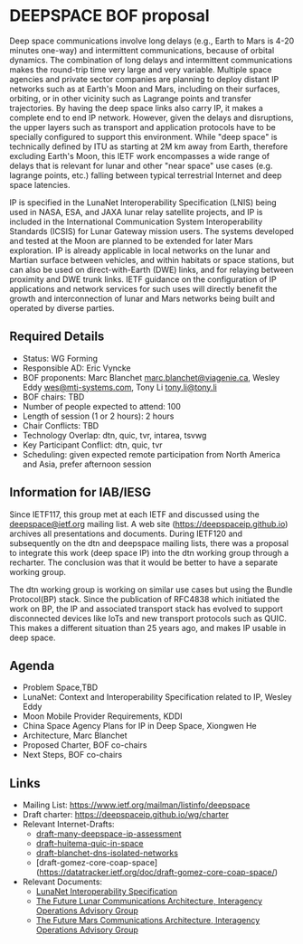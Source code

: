 # DEEPSPACE BOF proposal

Deep space communications involve long delays (e.g., Earth to Mars is 4-20 minutes one-way) and intermittent communications, because of orbital dynamics. The combination of long delays and intermittent communications makes the round-trip time very large and very variable. Multiple space agencies and private sector companies are planning to deploy distant IP networks such as at Earth's Moon and Mars, including on their surfaces, orbiting, or in other vicinity such as Lagrange points and transfer trajectories. By having the deep space links also carry IP, it makes a complete end to end IP network. However, given the delays and disruptions, the upper layers such as transport and application protocols have to be specially configured to support this environment. While "deep space" is technically defined by ITU as starting at 2M km away from Earth, therefore excluding Earth's Moon, this IETF work encompasses a wide range of delays that is relevant for lunar and other "near space" use cases (e.g. lagrange points, etc.) falling between typical terrestrial Internet and deep space latencies.

IP is specified in the LunaNet Interoperability Specification (LNIS) being used in NASA, ESA, and JAXA lunar relay satellite projects, and IP is included in the International Communication System Interoperability Standards (ICSIS) for Lunar Gateway mission users.  The systems developed and tested at the Moon are planned to be extended for later Mars exploration.  IP is already applicable in local networks on the lunar and Martian surface between vehicles, and within habitats or space stations, but can also be used on direct-with-Earth (DWE) links, and for relaying between proximity and DWE trunk links. IETF guidance on the configuration of IP applications and network services for such uses will directly benefit the growth and interconnection of lunar and Mars networks being built and operated by diverse parties.

## Required Details
* Status: WG Forming
* Responsible AD: Eric Vyncke
* BOF proponents: Marc Blanchet <marc.blanchet@viagenie.ca>, Wesley Eddy <wes@mti-systems.com>, Tony Li <tony.li@tony.li>
* BOF chairs: TBD
* Number of people expected to attend: 100
* Length of session (1 or 2 hours): 2 hours
* Chair Conflicts: TBD
* Technology Overlap: dtn, quic, tvr, intarea, tsvwg
* Key Participant Conflict: dtn, quic, tvr
* Scheduling: given expected remote participation from North America and Asia, prefer afternoon session

## Information for IAB/IESG
Since IETF117, this group met at each IETF and discussed using the deepspace@ietf.org mailing list. A web site (https://deepspaceip.github.io) archives all presentations and documents.
During IETF120 and subsequently on the dtn and deepspace mailing lists, there was a proposal to integrate this work (deep space IP) into the dtn working group through a recharter. The conclusion was that it would be better to have a separate working group. 

The dtn working group is working on similar use cases but using the Bundle Protocol(BP) stack. Since the publication of RFC4838 which initiated the work on BP, the IP and associated transport stack has evolved to support disconnected devices like IoTs and new transport protocols such as QUIC. This makes a different situation than 25 years ago, and makes IP usable in deep space.

## Agenda
* Problem Space,TBD 
* LunaNet: Context and Interoperability Specification related to IP, Wesley Eddy
* Moon Mobile Provider Requirements, KDDI
* China Space Agency Plans for IP in Deep Space, Xiongwen He
* Architecture, Marc Blanchet
* Proposed Charter, BOF co-chairs
* Next Steps, BOF co-chairs

## Links
* Mailing List: https://www.ietf.org/mailman/listinfo/deepspace
* Draft charter: https://deepspaceip.github.io/wg/charter
* Relevant Internet-Drafts:
  * [draft-many-deepspace-ip-assessment](https://datatracker.ietf.org/doc/draft-many-deepspace-ip-assessment/) 
  * [draft-huitema-quic-in-space](https://datatracker.ietf.org/doc/draft-huitema-quic-in-space/)
  * [draft-blanchet-dns-isolated-networks](https://datatracker.ietf.org/doc/draft-blanchet-dns-isolated-networks)
  * [draft-gomez-core-coap-space] (https://datatracker.ietf.org/doc/draft-gomez-core-coap-space/)
* Relevant Documents:
  * [LunaNet Interoperability Specification](https://www.nasa.gov/directorates/somd/space-communications-navigation-program/lunanet-interoperability-specification/)
  * [The Future Lunar Communications Architecture, Interagency Operations Advisory Group](https://www.ioag.org/Public%20Documents/Lunar%20communications%20architecture%20study%20report%20FINAL%20v1.3.pdf)
  * [The Future Mars Communications Architecture, Interagency Operations Advisory Group](https://www.ioag.org/Public%20Documents/MBC%20architecture%20report%20final%20version%20PDF.pdf)
